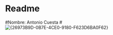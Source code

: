 # Readme
#Nombre: Antonio Cuesta
#![{26973B9D-0B7E-4CE0-9180-F623D6BA0F62}](https://github.com/user-attachments/assets/49bb584f-3d9d-4ac1-8764-09a87a6990dd)
